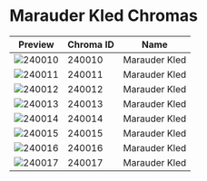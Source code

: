 # Marauder Kled Chromas

| Preview | Chroma ID | Name |
|---------|-----------|------|
| ![240010](https://raw.communitydragon.org/latest/plugins/rcp-be-lol-game-data/global/default/v1/champion-chroma-images/240/240010.png) | 240010 | Marauder Kled |
| ![240011](https://raw.communitydragon.org/latest/plugins/rcp-be-lol-game-data/global/default/v1/champion-chroma-images/240/240011.png) | 240011 | Marauder Kled |
| ![240012](https://raw.communitydragon.org/latest/plugins/rcp-be-lol-game-data/global/default/v1/champion-chroma-images/240/240012.png) | 240012 | Marauder Kled |
| ![240013](https://raw.communitydragon.org/latest/plugins/rcp-be-lol-game-data/global/default/v1/champion-chroma-images/240/240013.png) | 240013 | Marauder Kled |
| ![240014](https://raw.communitydragon.org/latest/plugins/rcp-be-lol-game-data/global/default/v1/champion-chroma-images/240/240014.png) | 240014 | Marauder Kled |
| ![240015](https://raw.communitydragon.org/latest/plugins/rcp-be-lol-game-data/global/default/v1/champion-chroma-images/240/240015.png) | 240015 | Marauder Kled |
| ![240016](https://raw.communitydragon.org/latest/plugins/rcp-be-lol-game-data/global/default/v1/champion-chroma-images/240/240016.png) | 240016 | Marauder Kled |
| ![240017](https://raw.communitydragon.org/latest/plugins/rcp-be-lol-game-data/global/default/v1/champion-chroma-images/240/240017.png) | 240017 | Marauder Kled |